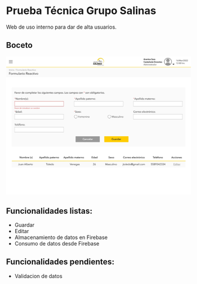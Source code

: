 # Prueba Técnica Grupo Salinas

Web de uso interno para dar de alta usuarios.


## Boceto

<img src="./src/assets/img/0001.jpg" >


## Funcionalidades listas:

  * Guardar
  * Editar
  * Almacenamiento de datos en Firebase
  * Consumo de datos desde Firebase


## Funcionalidades pendientes:

  * Validacion de datos
